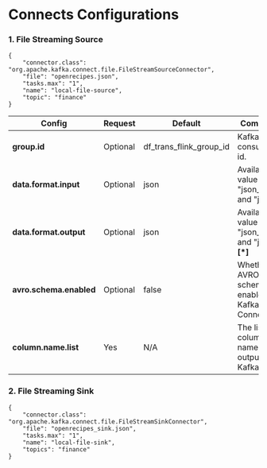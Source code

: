 # Connects Configurations

### 1. File Streaming Source

    {
        "connector.class": "org.apache.kafka.connect.file.FileStreamSourceConnector",
        "file": "openrecipes.json",
        "tasks.max": "1",
        "name": "local-file-source",
        "topic": "finance"
    }

| Config | Request | Default | Comments |
| -- | -- | -- | -- |
| **group.id** | Optional | df_trans_flink_group_id | Kafka consumer id.|
| **data.format.input** | Optional | json | Available value are "json_string" and "json". | 
| **data.format.output** |Optional | json | Available value are "json_string" and "json".**[*]**| 
| **avro.schema.enabled** |Optional | false | Whether AVRO schema is enabled in Kafka Connect. | 
| **column.name.list** |Yes | N/A | The list of column names output to Kafka topic. | 

### 2. File Streaming Sink

    {
        "connector.class": "org.apache.kafka.connect.file.FileStreamSinkConnector",
        "file": "openrecipes_sink.json",
        "tasks.max": "1",
        "name": "local-file-sink",
        "topics": "finance"
    }

